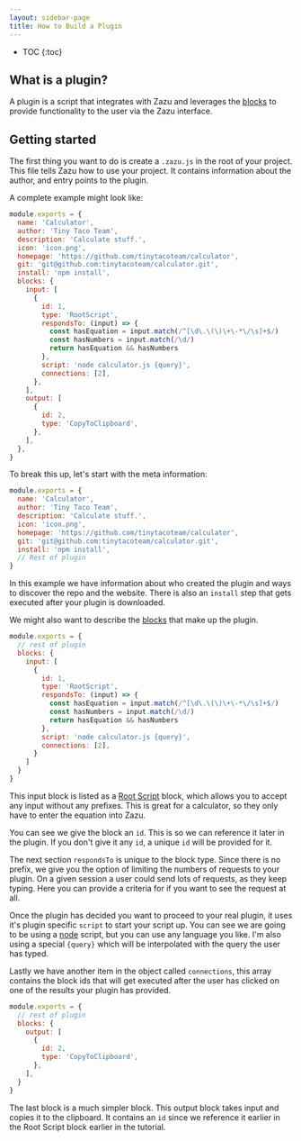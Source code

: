 ```yaml
---
layout: sidebar-page
title: How to Build a Plugin
---
```


* TOC
{:toc}

## What is a plugin?

A plugin is a script that integrates with Zazu and leverages the [blocks](http://zazuapp.org/documentation/blocks/)
to provide functionality to the user via the Zazu interface.

## Getting started

The first thing you want to do is create a `.zazu.js` in the root of your
project. This file tells Zazu how to use your project. It contains information
about the author, and entry points to the plugin.

A complete example might look like:

~~~ javascript
module.exports = {
  name: 'Calculator',
  author: 'Tiny Taco Team',
  description: 'Calculate stuff.',
  icon: 'icon.png',
  homepage: 'https://github.com/tinytacoteam/calculator',
  git: 'git@github.com:tinytacoteam/calculator.git',
  install: 'npm install',
  blocks: {
    input: [
      {
        id: 1,
        type: 'RootScript',
        respondsTo: (input) => {
          const hasEquation = input.match(/^[\d\.\(\)\+\-*\/\s]+$/)
          const hasNumbers = input.match(/\d/)
          return hasEquation && hasNumbers
        },
        script: 'node calculator.js {query}',
        connections: [2],
      },
    ],
    output: [
      {
        id: 2,
        type: 'CopyToClipboard',
      },
    ],
  },
}
~~~~

To break this up, let's start with the meta information:

~~~ javascript
module.exports = {
  name: 'Calculator',
  author: 'Tiny Taco Team',
  description: 'Calculate stuff.',
  icon: 'icon.png',
  homepage: 'https://github.com/tinytacoteam/calculator',
  git: 'git@github.com:tinytacoteam/calculator.git',
  install: 'npm install',
  // Rest of plugin
}
~~~~

In this example we have information about who created the plugin and ways to
discover the repo and the website. There is also an `install` step that gets
executed after your plugin is downloaded.


We might also want to describe the [blocks](/documentation/blocks/) that make up
the plugin.

~~~ javascript
module.exports = {
  // rest of plugin
  blocks: {
    input: [
      {
        id: 1,
        type: 'RootScript',
        respondsTo: (input) => {
          const hasEquation = input.match(/^[\d\.\(\)\+\-*\/\s]+$/)
          const hasNumbers = input.match(/\d/)
          return hasEquation && hasNumbers
        },
        script: 'node calculator.js {query}',
        connections: [2],
      }
    ]
  }
}
~~~~

This input block is listed as a [Root Script](/documentation/blocks/#root-script)
block, which allows you to accept any input without any prefixes. This is great
for a calculator, so they only have to enter the equation into Zazu.

You can see we give the block an `id`. This is so we can reference it later in
the plugin. If you don't give it any `id`, a unique `id` will be provided for
it.

The next section `respondsTo` is unique to the block type. Since there is no
prefix, we give you the option of limiting the numbers of requests to your
plugin. On a given session a user could send lots of requests, as they keep
typing. Here you can provide a criteria for if you want to see the request at
all.

Once the plugin has decided you want to proceed to your real plugin, it uses
it's plugin specific `script` to start your script up. You can see we are going
to be using a [node](https://nodejs.org/) script, but you can use any language
you like. I'm also using a special `{query}` which will be interpolated with the
query the user has typed.

Lastly we have another item in the object called `connections`, this array
contains the block ids that will get executed after the user has clicked on one
of the results your plugin has provided.

~~~ javascript
module.exports = {
  // rest of plugin
  blocks: {
    output: [
      {
        id: 2,
        type: 'CopyToClipboard',
      },
    ],
  }
}
~~~~

The last block is a much simpler block. This output block takes input and copies
it to the clipboard. It contains an `id` since we reference it earlier in the
Root Script block earlier in the tutorial.
